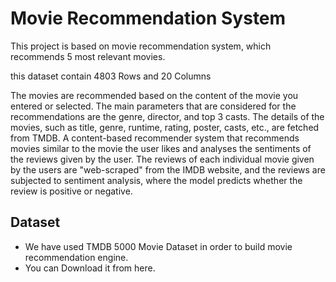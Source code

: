# Movie Recommendation System
This project is based on movie recommendation system, which recommends 5 most relevant movies.

this dataset contain 4803 Rows and 20 Columns

The movies are recommended based on the content of the movie you entered or selected. The main parameters that are considered for the recommendations are the genre, director, and top 3 casts. The details of the movies, such as title, genre, runtime, rating, poster, casts, etc., are fetched from TMDB. A content-based recommender system that recommends movies similar to the movie the user likes and analyses the sentiments of the reviews given by the user.
The reviews of each individual movie given by the users are "web-scraped" from the IMDB website, and the reviews are subjected to sentiment analysis, where the model predicts whether the review is positive or negative.

## Dataset
- We have used TMDB 5000 Movie Dataset in order to build movie recommendation engine.
- You can Download it from here.
